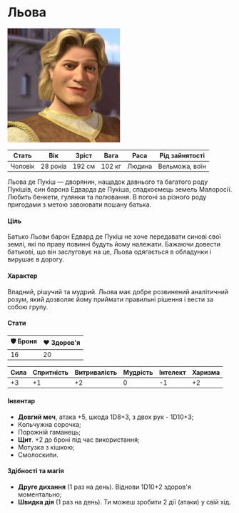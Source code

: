 # Льова

<img src="./Lyova.jpg" height="256">

| Стать   | Вік      | Зріст  | Вага   | Раса   | Рід зайнятості |
| ------- | -------- | ------ | ------ | ------ | -------------- |
| Чоловік | 28 років | 192 см | 102 кг | Людина | Вельможа, воїн |

Льова де Пукіш — дворянин, нащадок давнього та багатого роду Пукішів, син барона Едварда де Пукіша, спадкоємець земель Малоросії. Любить бенкети, гулянки та полювання. В погоні за різного роду пригодами з метою завоювати пошану батька.

#### Ціль

Батько Льови барон Едвард де Пукіш не хоче передавати синові свої землі, які по праву повинні будуть йому належати. Бажаючи довести батькові, що він заслуговує на це, Льова одягається в обладунки і вирушає в дорогу.

#### Характер

Владний, рішучий та мудрий. Льова має добре розвинений аналітичний розум, який дозволяє йому приймати правильні рішення і вести за собою групу.

#### Стати

| 🛡 Броня | ❤️ Здоров'я |
| ------- | ----------- |
| 16      | 20          |

| Сила | Спритність | Витривалість | Мудрість | Інтелект | Харизма |
| ---- | ---------- | ------------ | -------- | -------- | ------- |
| +3   | +1         | +2           | 0        | -1       | +2      |

#### Інвентар

- <b>Довгий меч</b>, атака +5, шкода 1D8+3, з двох рук - 1D10+3;
- Кольчужна сорочка;
- Порожній гаманець;
- <b>Щит</b>. +2 до броні під час використання;
- Мотузка з кішкою;
- Смолоскипи.

#### Здібності та магія

- <b>Друге дихання</b> (1 раз на день). Віднови 1D10+2 здоров'я моментально;
- <b>Швидка дія</b> (1 раз на день). Ти можеш зробити 2 дії (атаки) у свій хід.
